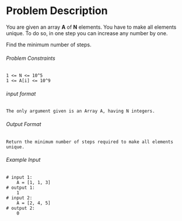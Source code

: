 # Problem Description

You are given an array **A** of **N** elements. You have to make all elements unique. To do so, in one step you can increase any number by one.

Find the minimum number of steps.

###### Problem Constraints

```
1 <= N <= 10^5
1 <= A[i] <= 10^9
```

###### input format

``` 
The only argument given is an Array A, having N integers.
```

###### Output Format

```
Return the minimum number of steps required to make all elements unique.
```

###### Example Input

```
# input 1: 
    A = [1, 1, 3]
# output 1: 
    1
# input 2: 
    A = [2, 4, 5]
# output 2: 
    0
```
